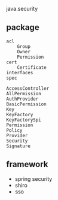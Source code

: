 java.security

## package
```
acl
    Group
    Owner
    Permission
cert
    Certificate
interfaces
spec

AccessController
AllPermission
AuthProvider
BasicPermission
Key
KeyFactory
KeyFactorySpi
Permission
Policy
Provider
Security
Signature
```

## framework
- spring security
- shiro
- sso